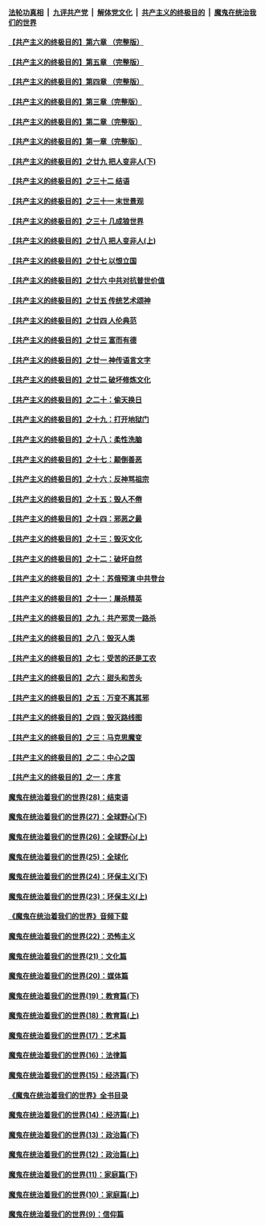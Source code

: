 ####  [法轮功真相](../../../../basic/blob/master/README.md?t=09130713) &nbsp;|&nbsp; [九评共产党](../../../../9ping.md/blob/master/README.md?t=09130713) &nbsp;|&nbsp; [解体党文化](../../../../jtdwh.md/blob/master/README.md?t=09130713)  &nbsp;|&nbsp; [共产主义的终极目的](../../../../gczydzjmd.md/blob/master/README.md?t=09130713) &nbsp;|&nbsp; [魔鬼在统治我们的世界](../../../../mgztzwmdsj.md/blob/master/README.md?t=09130713) 

#### [【共产主义的终极目的】第六章 （完整版）](../pages/nsc422/n11428913.md?t=09130713) 

#### [【共产主义的终极目的】第五章 （完整版）](../pages/nsc422/n11428912.md?t=09130713) 

#### [【共产主义的终极目的】第四章 （完整版）](../pages/nsc422/n11428907.md?t=09130713) 

#### [【共产主义的终极目的】第三章（完整版）](../pages/nsc422/n11428848.md?t=09130713) 

#### [【共产主义的终极目的】第二章（完整版）](../pages/nsc422/n11428831.md?t=09130713) 

#### [【共产主义的终极目的】第一章（完整版）](../pages/nsc422/n11417651.md?t=09130713) 

#### [【共产主义的终极目的】之廿九 把人变非人(下)](../pages/nsc422/n11344140.md?t=09130713) 

#### [【共产主义的终极目的】之三十二 结语](../pages/nsc422/n11360535.md?t=09130713) 

#### [【共产主义的终极目的】之三十一 末世景观](../pages/nsc422/n11351129.md?t=09130713) 

#### [【共产主义的终极目的】之三十 几成狼世界](../pages/nsc422/n11348280.md?t=09130713) 

#### [【共产主义的终极目的】之廿八 把人变非人(上)](../pages/nsc422/n11340492.md?t=09130713) 

#### [【共产主义的终极目的】之廿七 以恨立国](../pages/nsc422/n11336944.md?t=09130713) 

#### [【共产主义的终极目的】之廿六 中共对抗普世价值](../pages/nsc422/n11324785.md?t=09130713) 

#### [【共产主义的终极目的】之廿五 传统艺术颂神](../pages/nsc422/n11296396.md?t=09130713) 

#### [【共产主义的终极目的】之廿四 人伦典范](../pages/nsc422/n11296397.md?t=09130713) 

#### [【共产主义的终极目的】之廿三 富而有德](../pages/nsc422/n11283598.md?t=09130713) 

#### [【共产主义的终极目的】之廿一 神传语言文字](../pages/nsc422/n11263265.md?t=09130713) 

#### [【共产主义的终极目的】之廿二 破坏修炼文化](../pages/nsc422/n11245728.md?t=09130713) 

#### [【共产主义的终极目的】之二十：偷天换日](../pages/nsc422/n11238846.md?t=09130713) 

#### [【共产主义的终极目的】之十九：打开地狱门](../pages/nsc422/n11206376.md?t=09130713) 

#### [【共产主义的终极目的】之十八：柔性洗脑](../pages/nsc422/n11199994.md?t=09130713) 

#### [【共产主义的终极目的】之十七：颠倒善恶](../pages/nsc422/n11179782.md?t=09130713) 

#### [【共产主义的终极目的】之十六：反神骂祖宗](../pages/nsc422/n11166798.md?t=09130713) 

#### [【共产主义的终极目的】之十五：毁人不倦](../pages/nsc422/n11166792.md?t=09130713) 

#### [【共产主义的终极目的】之十四：邪恶之最](../pages/nsc422/n11150249.md?t=09130713) 

#### [【共产主义的终极目的】之十三：毁灭文化](../pages/nsc422/n11135227.md?t=09130713) 

#### [【共产主义的终极目的】之十二：破坏自然](../pages/nsc422/n11135214.md?t=09130713) 

#### [【共产主义的终极目的】之十：苏俄预演 中共登台](../pages/nsc422/n11118424.md?t=09130713) 

#### [【共产主义的终极目的】之十一：屠杀精英](../pages/nsc422/n11118442.md?t=09130713) 

#### [【共产主义的终极目的】之九：共产邪灵一路杀](../pages/nsc422/n11114139.md?t=09130713) 

#### [【共产主义的终极目的】之八：毁灭人类](../pages/nsc422/n11108503.md?t=09130713) 

#### [【共产主义的终极目的】之七：受苦的还是工农](../pages/nsc422/n11101809.md?t=09130713) 

#### [【共产主义的终极目的】之六：甜头和苦头](../pages/nsc422/n11096971.md?t=09130713) 

#### [【共产主义的终极目的】之五：万变不离其邪](../pages/nsc422/n11091285.md?t=09130713) 

#### [【共产主义的终极目的】之四：毁灭路线图](../pages/nsc422/n11086284.md?t=09130713) 

#### [【共产主义的终极目的】之三：马克思魔变](../pages/nsc422/n11061941.md?t=09130713) 

#### [【共产主义的终极目的】之二：中心之国](../pages/nsc422/n11047728.md?t=09130713) 

#### [【共产主义的终极目的】之一：序言](../pages/nsc422/n11086077.md?t=09130713) 

#### [魔鬼在统治着我们的世界(28)：结束语](../pages/nsc422/n10936246.md?t=09130713) 

#### [魔鬼在统治着我们的世界(27)：全球野心(下)](../pages/nsc422/n10928319.md?t=09130713) 

#### [魔鬼在统治着我们的世界(26)：全球野心(上)](../pages/nsc422/n10900318.md?t=09130713) 

#### [魔鬼在统治着我们的世界(25)：全球化](../pages/nsc422/n10788205.md?t=09130713) 

#### [魔鬼在统治着我们的世界(24)：环保主义(下)](../pages/nsc422/n10695307.md?t=09130713) 

#### [魔鬼在统治着我们的世界(23)：环保主义(上)](../pages/nsc422/n10688613.md?t=09130713) 

#### [《魔鬼在统治着我们的世界》音频下载](../pages/nsc422/n10635553.md?t=09130713) 

#### [魔鬼在统治着我们的世界(22)：恐怖主义](../pages/nsc422/n10614727.md?t=09130713) 

#### [魔鬼在统治着我们的世界(21)：文化篇](../pages/nsc422/n10597706.md?t=09130713) 

#### [魔鬼在统治着我们的世界(20)：媒体篇](../pages/nsc422/n10586579.md?t=09130713) 

#### [魔鬼在统治着我们的世界(19)：教育篇(下)](../pages/nsc422/n10564808.md?t=09130713) 

#### [魔鬼在统治着我们的世界(18)：教育篇(上)](../pages/nsc422/n10526970.md?t=09130713) 

#### [魔鬼在统治着我们的世界(17)：艺术篇](../pages/nsc422/n10499093.md?t=09130713) 

#### [魔鬼在统治着我们的世界(16)：法律篇](../pages/nsc422/n10485969.md?t=09130713) 

#### [魔鬼在统治着我们的世界(15)：经济篇(下)](../pages/nsc422/n10469975.md?t=09130713) 

#### [《魔鬼在统治着我们的世界》全书目录](../pages/nsc422/n10464261.md?t=09130713) 

#### [魔鬼在统治着我们的世界(14)：经济篇(上)](../pages/nsc422/n10457370.md?t=09130713) 

#### [魔鬼在统治着我们的世界(13)：政治篇(下)](../pages/nsc422/n10448270.md?t=09130713) 

#### [魔鬼在统治着我们的世界(12)：政治篇(上)](../pages/nsc422/n10444576.md?t=09130713) 

#### [魔鬼在统治着我们的世界(11)：家庭篇(下)](../pages/nsc422/n10440961.md?t=09130713) 

#### [魔鬼在统治着我们的世界(10)：家庭篇(上)](../pages/nsc422/n10435448.md?t=09130713) 

#### [魔鬼在统治着我们的世界(9)：信仰篇](../pages/nsc422/n10432159.md?t=09130713) 

